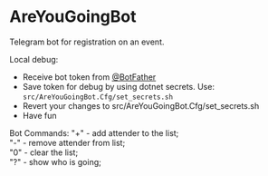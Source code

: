 # AreYouGoingBot
Telegram bot for registration on an event.

Local debug:
* Receive bot token from [@BotFather](https://telegram.me/BotFather)
* Save token for debug by using dotnet secrets. Use: `src/AreYouGoingBot.Cfg/set_secrets.sh`
* Revert your changes to src/AreYouGoingBot.Cfg/set_secrets.sh
* Have fun

Bot Commands:
"+" - add attender to the list;  
"-" - remove attender from list;  
"0" - clear the list;  
"?" - show who is going;